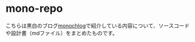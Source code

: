 # mono-repo
こちらは黒白のブログ[monochlog](https://monochlog.blog.jp/)で紹介している内容について、ソースコードや設計書（mdファイル）をまとめたものです。
